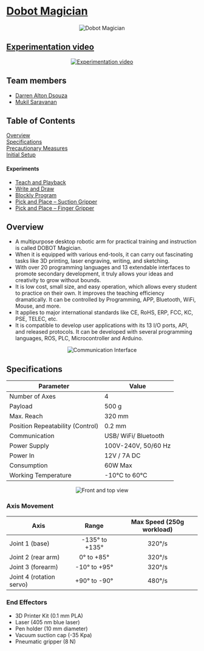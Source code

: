 # [Dobot Magician](https://en.dobot.cn/products/education/magician.html)
<p align="center">
  <img src="https://user-images.githubusercontent.com/47444101/183492350-f00ab8fe-537c-4e52-ac50-b23d57754494.png" title="Dobot Magician">
</p>

## [Experimentation video](https://youtube.com/watch?v=b8mPO83Yg0A)
<div align="center">
  <a href="https://www.youtube.com/watch?v=b8mPO83Yg0A"> <img src="https://img.youtube.com/vi/b8mPO83Yg0A/0.jpg" alt="Experimentation video"></a>
</div>

## Team members
- [Darren Alton Dsouza](https://in.linkedin.com/in/darren-d-souza-189b251a4)
- [Mukil Saravanan](https://www.linkedin.com/in/mukil-saravanan-18800285/)

## Table of Contents  
[Overview](#overview)  
[Specifications](#specifications) <br />
[Precautionary Measures](./precautions.md) <br />
[Initial Setup](./Initial%20Setup/README.md)
#### Experiments
  - [Teach and Playback](./Teach%20and%20Playback)
  - [Write and Draw](./Write%20and%20Draw)
  - [Blockly Program](./Blockly%20Program)
  - [Pick and Place – Suction Gripper](./Pick%20and%20Place%20–%20Suction%20Gripper)
  - [Pick and Place – Finger Gripper](./Pick%20and%20Place%20–%20Finger%20Gripper)

## Overview
- A multipurpose desktop robotic arm for practical training and instruction is called DOBOT Magician. 
- When it is equipped with various end-tools, it can carry out fascinating tasks like 3D printing, laser engraving, writing, and sketching. 
- With over 20 programming languages and 13 extendable interfaces to promote secondary development, it truly allows your ideas and creativity to grow without bounds.
- It is low cost, small size, and easy operation, which allows every student to practice on their own. It improves the teaching efficiency dramatically. It can be controlled by Programming, APP, Bluetooth, WiFi, Mouse, and more.
- It applies to major international standards like CE, RoHS, ERP, FCC, KC, PSE, TELEC, etc.
- It is compatible to develop user applications with its 13 I/O ports, API, and released protocols. It can be developed with several programming languages, ROS, PLC, Microcontroller and Arduino.

<p align="center">
  <img src="https://user-images.githubusercontent.com/71221825/183623925-a160953c-3376-4b7a-a1ac-9662f4a5ed90.png" title="Communication Interface">
</p>

## Specifications

| Parameter  |  Value |
| ------------- | ------------- |
| Number of Axes  |  4  |
| Payload | 500 g  |
| Max. Reach | 320 mm  |
| Position Repeatability (Control) | 0.2 mm  |
| Communication | USB/ WiFi/ Bluetooth  |
| Power Supply| 100V-240V, 50/60 Hz  |
| Power In | 12V / 7A DC  |
| Consumption | 60W Max  |
| Working Temperature | -10°C to 60°C |

<p align="center">
  <img width="" height="" src="https://user-images.githubusercontent.com/47444101/183633548-1ee0ca18-a11a-4530-ba65-f78d573a6a04.png" title="Front and top view">
</p>

### Axis Movement

| Axis  |  Range | Max Speed (250g workload) | 
| ------------- | :-------------: | :-------------: |
| Joint 1 (base) |  -135° to +135° | 320°/s |
| Joint 2 (rear arm) |  0° to +85°| 320°/s |
| Joint 3 (forearm) | -10° to +95° | 320°/s |
| Joint 4 (rotation servo)| +90° to -90° | 480°/s |

### End Effectors
 - 3D Printer Kit (0.1 mm PLA)
 - Laser (405 nm blue laser)
 - Pen holder (10 mm diameter)
 - Vacuum suction cap (-35 Kpa)
 - Pneumatic gripper (8 N)
